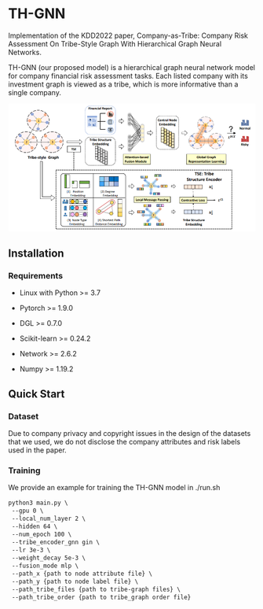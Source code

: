 # TH-GNN

Implementation of the KDD2022 paper, Company-as-Tribe: Company Risk Assessment On Tribe-Style Graph With Hierarchical Graph Neural Networks.

TH-GNN (our proposed model) is a hierarchical graph neural network model for company financial risk assessment tasks. Each listed company with its investment graph is viewed as a tribe, which is more informative than  a single company. 

![model_overview](model_structure.png)

## Installation

### Requirements

* Linux with Python >= 3.7

* Pytorch >= 1.9.0

* DGL >= 0.7.0

* Scikit-learn >= 0.24.2

* Network >= 2.6.2

* Numpy >= 1.19.2

  

## Quick Start

### Dataset

Due to company privacy and copyright issues in the design of the datasets that we used, we do not disclose the company attributes and risk labels used in the paper.

### Training

We provide an example for training the TH-GNN model in ./run.sh

```shell
python3 main.py \
 --gpu 0 \
 --local_num_layer 2 \
 --hidden 64 \
 --num_epoch 100 \
 --tribe_encoder_gnn gin \
 --lr 3e-3 \
 --weight_decay 5e-3 \
 --fusion_mode mlp \
 --path_x {path to node attribute file} \
 --path_y {path to node label file} \
 --path_tribe_files {path to tribe-graph files} \
 --path_tribe_order {path to tribe_graph order file}
```

